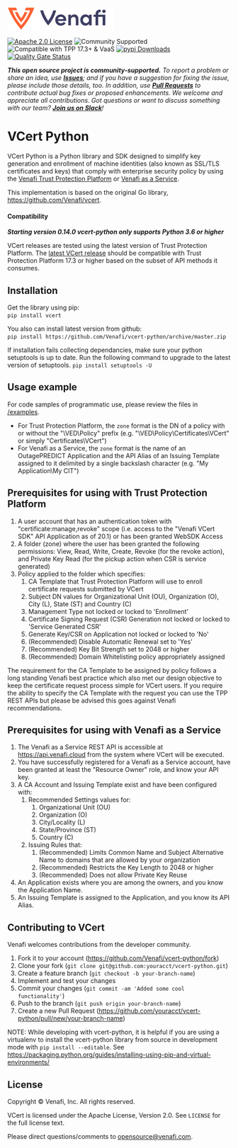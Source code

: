 [![Venafi](.github/images/Venafi_logo.png)](https://www.venafi.com/)

[![Apache 2.0 License](https://img.shields.io/badge/License-Apache%202.0-blue.svg)](https://opensource.org/licenses/Apache-2.0)
![Community Supported](https://img.shields.io/badge/Support%20Level-Community-brightgreen)
![Compatible with TPP 17.3+ & VaaS](https://img.shields.io/badge/Compatibility-TPP%2017.3+%20%26%20VaaS-f9a90c)
[![pypi Downloads](https://img.shields.io/pypi/dw/vcert)](https://pypi.org/project/vcert/)
[![Quality Gate Status](https://sonarcloud.io/api/project_badges/measure?project=Venafi_vcert-python&metric=alert_status)](https://sonarcloud.io/summary/new_code?id=Venafi_vcert-python)

_**This open source project is community-supported.** To report a problem or share an idea, use
**[Issues](../../issues)**; and if you have a suggestion for fixing the issue, please include those details, too.
In addition, use **[Pull Requests](../../pulls)** to contribute actual bug fixes or proposed enhancements.
We welcome and appreciate all contributions. Got questions or want to discuss something with our team?
**[Join us on Slack](https://join.slack.com/t/venafi-integrations/shared_invite/zt-i8fwc379-kDJlmzU8OiIQOJFSwiA~dg)**!_

# VCert Python
 
VCert Python is a Python library and SDK  designed to simplify key generation and enrollment of machine identities
(also known as SSL/TLS certificates and keys) that comply with enterprise security policy by using the
[Venafi Trust Protection Platform](https://www.venafi.com/platform/trust-protection-platform) or
[Venafi as a Service](https://www.venafi.com/venaficloud).

This implementation is based on the original Go library, https://github.com/Venafi/vcert.

#### Compatibility
***Starting version 0.14.0 vcert-python only supports Python 3.6 or higher*** 

VCert releases are tested using the latest version of Trust Protection Platform.  The [latest VCert release](../../releases/latest) should be compatible with Trust Protection Platform 17.3 or higher based on the subset of API methods it consumes.

## Installation
Get the library using pip:  
`pip install vcert`  

You also can install latest version from github:  
`pip install https://github.com/Venafi/vcert-python/archive/master.zip`

If installation fails collecting dependancies, make sure your python setuptools is up to date. Run the following command to upgrade to the latest version of setuptools.
`pip install setuptools -U`

## Usage example

For code samples of programmatic use, please review the files in [/examples](/examples).
- For Trust Protection Platform, the `zone` format is the DN of a policy with or without the "\VED\Policy\" prefix (e.g. "\VED\Policy\Certificates\VCert" or simply "Certificates\VCert")
- For Venafi as a Service, the `zone` format is the name of an OutagePREDICT Application and the API Alias of an Issuing Template assigned to it delimited by a single backslash character (e.g. "My Application\My CIT")

## Prerequisites for using with Trust Protection Platform

1. A user account that has an authentication token with "certificate:manage,revoke" scope (i.e.
access to the "Venafi VCert SDK" API Application as of 20.1) or has been granted WebSDK Access
2. A folder (zone) where the user has been granted the following permissions: View, Read, Write,
Create, Revoke (for the revoke action), and Private Key Read (for the pickup action when CSR is
service generated)
3. Policy applied to the folder which specifies:
    1. CA Template that Trust Protection Platform will use to enroll certificate requests submitted by VCert
    2. Subject DN values for Organizational Unit (OU), Organization (O), City (L), State (ST) and Country (C)
    3. Management Type not locked or locked to 'Enrollment'
    4. Certificate Signing Request (CSR) Generation not locked or locked to 'Service Generated CSR'
    5. Generate Key/CSR on Application not locked or locked to 'No'
    6. (Recommended) Disable Automatic Renewal set to 'Yes'
    7. (Recommended) Key Bit Strength set to 2048 or higher
    8. (Recommended) Domain Whitelisting policy appropriately assigned

The requirement for the CA Template to be assigned by policy follows a long standing Venafi best
practice which also met our design objective to keep the certificate request process simple for
VCert users. If you require the ability to specify the CA Template with the request you can use the
TPP REST APIs but please be advised this goes against Venafi recommendations.

## Prerequisites for using with Venafi as a Service

1. The Venafi as a Service REST API is accessible at https://api.venafi.cloud from the system where VCert
will be executed.
2. You have successfully registered for a Venafi as a Service account, have been granted at least the
"Resource Owner" role, and know your API key.
3. A CA Account and Issuing Template exist and have been configured with:
    1. Recommended Settings values for:
        1. Organizational Unit (OU)
        2. Organization (O)
        3. City/Locality (L)
        4. State/Province (ST)
        5. Country (C)
    2. Issuing Rules that:
        1. (Recommended) Limits Common Name and Subject Alternative Name to domains that are allowed by your organization
        2. (Recommended) Restricts the Key Length to 2048 or higher
        3. (Recommended) Does not allow Private Key Reuse
4. An Application exists where you are among the owners, and you know the Application Name.
5. An Issuing Template is assigned to the Application, and you know its API Alias.

## Contributing to VCert

Venafi welcomes contributions from the developer community.

1. Fork it to your account (https://github.com/Venafi/vcert-python/fork)
2. Clone your fork (`git clone git@github.com:youracct/vcert-python.git`)
3. Create a feature branch (`git checkout -b your-branch-name`)
4. Implement and test your changes
5. Commit your changes (`git commit -am 'Added some cool functionality'`)
6. Push to the branch (`git push origin your-branch-name`)
7. Create a new Pull Request (https://github.com/youracct/vcert-python/pull/new/your-branch-name)

NOTE: While developing with vcert-python, it is helpful if you are using a virtualenv to
install the vcert-python library from source in development mode with `pip install --editable`.
See https://packaging.python.org/guides/installing-using-pip-and-virtual-environments/

## License

Copyright &copy; Venafi, Inc. All rights reserved.

VCert is licensed under the Apache License, Version 2.0. See `LICENSE` for the full license text.

Please direct questions/comments to opensource@venafi.com.
